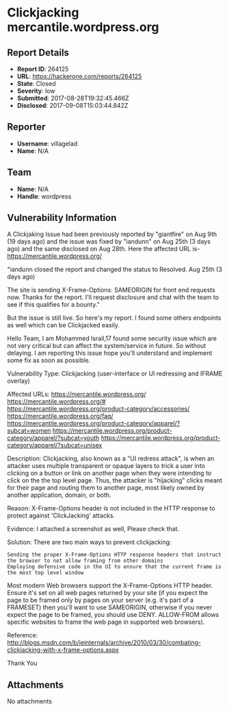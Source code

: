 # Clickjacking mercantile.wordpress.org

## Report Details
- **Report ID**: 264125
- **URL**: https://hackerone.com/reports/264125
- **State**: Closed
- **Severity**: low
- **Submitted**: 2017-08-28T19:32:45.466Z
- **Disclosed**: 2017-09-08T15:03:44.842Z

## Reporter
- **Username**: villagelad
- **Name**: N/A

## Team
- **Name**: N/A
- **Handle**: wordpress

## Vulnerability Information
A Clickjaking Issue had been previously reported by  "giantfire" on Aug 9th (19 days ago) and the issue was fixed by "iandunn" on Aug 25th (3 days ago) and the same disclosed on Aug 28th. Here the affected URL is- https://mercantile.wordpress.org/

"iandunn closed the report and changed the status to Resolved.
Aug 25th (3 days ago)

The site is sending X-Frame-Options: SAMEORIGIN for front end requests now. Thanks for the report. I'll request disclosure and chat with the team to see if this qualifies for a bounty."


But the issue is still live. So here's my report. I found some others endpoints as well which can be Clickjacked easily.

Hello Team,
I am Mohammed Israil,17 found some security issue which are not very critical but can affect the system/service in future. So without delaying. I am reporting this issue hope you'll understand and implement some fix as soon as possible.

Vulnerability Type: Clickjacking (user-interface or UI redressing and IFRAME overlay) 

Affected URLs:
https://mercantile.wordpress.org/
https://mercantile.wordpress.org/#
https://mercantile.wordpress.org/product-category/accessories/
https://mercantile.wordpress.org/faq/
https://mercantile.wordpress.org/product-category/apparel/?subcat=women
https://mercantile.wordpress.org/product-category/apparel/?subcat=youth
https://mercantile.wordpress.org/product-category/apparel/?subcat=unisex


Description: Clickjacking, also known as a "UI redress attack", is when an attacker uses multiple transparent or opaque layers to trick a user into clicking on a button or link on another page when they were intending to click on the the top level page. Thus, the attacker is "hijacking" clicks meant for their page and routing them to another page, most likely owned by another application, domain, or both. 

Reason: X-Frame-Options header is not included in the HTTP response to protect against 'ClickJacking' attacks.

Evidence: I attached a screenshot as well, Please check that.

Solution: There are two main ways to prevent clickjacking:

    Sending the proper X-Frame-Options HTTP response headers that instruct the browser to not allow framing from other domains
    Employing defensive code in the UI to ensure that the current frame is the most top level window

Most modern Web browsers support the X-Frame-Options HTTP header. Ensure it's set on all web pages returned by your site (if you expect the page to be framed only by pages on your server (e.g. it's part of a FRAMESET) then you'll want to use SAMEORIGIN, otherwise if you never expect the page to be framed, you should use DENY. ALLOW-FROM allows specific websites to frame the web page in supported web browsers).

Reference: http://blogs.msdn.com/b/ieinternals/archive/2010/03/30/combating-clickjacking-with-x-frame-options.aspx



Thank You




## Attachments
No attachments
